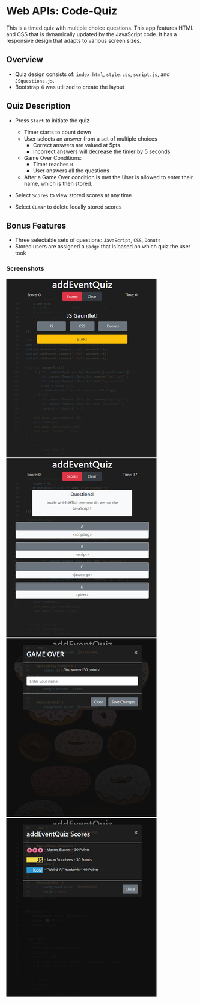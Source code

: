 # Web APIs: Code-Quiz

This is a timed quiz with multiple choice questions. This app features HTML and CSS that is dynamically updated by the JavaScript code. It has a responsive design that adapts to various screen sizes.

## Overview

* Quiz design consists of: `index.html`, `style.css`, `script.js`, and `JSquestions.js`.
* Bootstrap 4 was utilized to create the layout

## Quiz Description

* Press `Start` to initiate the quiz
    * Timer starts to count down
    * User selects an answer from a set of multiple choices
        * Correct answers are valued at 5pts.
        * Incorrect answers will decrease the timer by 5 seconds
    * Game Over Conditions:
        * Timer reaches `0`
        * User answers all the questions
    * After a Game Over condition is met the User is allowed to enter their name, which is then stored.

* Select `Scores` to view stored scores at any time
* Select `CLear` to delete locally stored scores

## Bonus Features

* Three selectable sets of questions: `JavaScript`, `CSS`, `Donuts`
* Stored users are assigned a `Badge` that is based on which quiz the user took

### Screenshots

![Quiz main menu](/images/screen1.png)
![Quiz question](/images/screen2.png)
![Quiz name entry](/images/screen3.png)
![Quiz scores](/images/screen4.png)